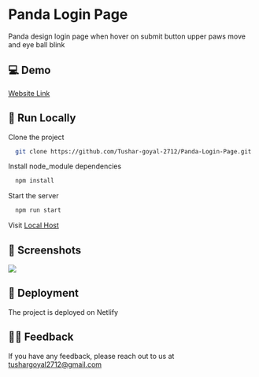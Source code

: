 
#  Panda Login Page

Panda design login page when hover on submit button upper paws move and eye ball blink



## 💻 Demo

[Website Link](https://panda-login-page-by-tushar.netlify.app/)


## 📍 Run Locally

Clone the project

```bash
  git clone https://github.com/Tushar-goyal-2712/Panda-Login-Page.git
```

Install node_module dependencies

```bash
  npm install
```

Start the server
```bash
  npm run start
```

Visit [Local Host](http://localhost/)


## 📍 Screenshots

![](https://github.com/Tushar-goyal-2712/Cineflix-Website-clone/blob/5b833a3d516c89b04d52bfa75f07d59ad6ff6b08/Screenshots/cineflix-movie.png)

## 📍 Deployment

The project is deployed on Netlify

## 👨‍💻 Feedback

If you have any feedback, please reach out to us at tushargoyal2712@gmail.com
